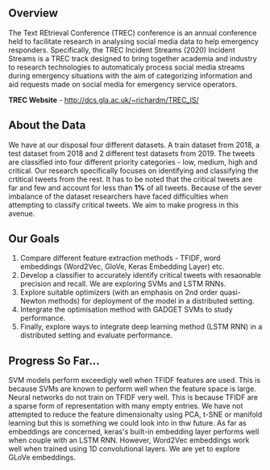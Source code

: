## Overview

The Text REtrieval Conference (TREC) conference is  an annual conference held to facilitate research in analysing social media data to help emergency responders. Specifically, the
TREC Incident Streams (2020) Incident Streams is a TREC track designed to bring together academia and industry to research technologies to automaticaly process social media streams 
during emergency situations with the aim of categorizing information and aid requests made on social media for emergency service operators.

**TREC Website** - http://dcs.gla.ac.uk/~richardm/TREC_IS/

## About the Data

We have at our disposal four different datasets. A train dataset from 2018, a test dataset from 2018 and 2 different test datasets from 2019. The tweets are classified into four 
different priority categories - low, medium, high and critical. Our research specifically focuses on identifying and classifying the crtitical tweets from the rest. It has to be 
noted that the critical tweets are far and few and account for less than **1%** of all tweets. Because of the sever imbalance of the dataset researchers have faced difficulties 
when attempting to classify critical tweets. We aim to make progress in this avenue. 

## Our Goals
1. Compare different feature extraction methods - TFIDF, word embeddings (Word2Vec, GloVe, Keras Embedding Layer) etc. 
2. Develop a classifier to accurately identify critical tweets with resaonable precision and recall. We are exploring SVMs and LSTM RNNs.
3. Explore suitable optimizers (with an emphasis on 2nd order quasi-Newton methods) for deployment of the model in a distributed setting.
4. Intergrate the optimisation method with GADGET SVMs to study performance.
5. Finally, explore ways to integrate deep learning method (LSTM RNN) in a distributed setting and evaluate performance.

## Progress So Far...

SVM models perform exceedigly well when TFIDF features are used. This is because SVMs are known to perform well when the feature space is large. Neural networks do not train on TFIDF very well. This is because TFIDF are a sparse form of representation with many empty entries. We have not attempted to reduce the feature dimensionalty using PCA, t-SNE or 
manifold learning but this is something we could look into in thw future. As far as embeddings are concerned, keras's built-in embedding layer performs well when couple with an LSTM RNN. However, Word2Vec embeddings work well when trained using 1D convolutional layers. We are yet to explore GLoVe embeddings.
